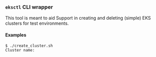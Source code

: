 ### `eksctl` CLI wrapper

This tool is meant to aid Support in creating and deleting (simple) EKS clusters for test environments.

#### Examples

```text
$ ./create_cluster.sh 
Cluster name:
```